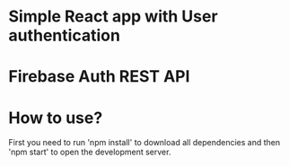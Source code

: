 # Simple React app with User authentication

# Firebase Auth REST API

# How to use?
First you need to run 'npm install' to download all dependencies and then 'npm start' to open the development server.
